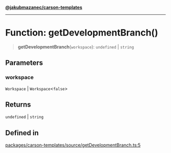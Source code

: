 [**@jakubmazanec/carson-templates**](../README.md)

---

# Function: getDevelopmentBranch()

> **getDevelopmentBranch**(`workspace`): `undefined` \| `string`

## Parameters

### workspace

`Workspace` | `Workspace`\<`false`\>

## Returns

`undefined` \| `string`

## Defined in

[packages/carson-templates/source/getDevelopmentBranch.ts:5](https://github.com/jakubmazanec/tools/blob/3e339f67fc5b5cd011c28acb315570a2f29efedc/packages/carson-templates/source/getDevelopmentBranch.ts#L5)
